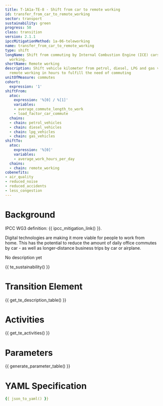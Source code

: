```yaml
---
title: T-1A1a-TE-8 - Shift from car to remote working
id: transfer_from_car_to_remote_working
sector: transport
sustainability: green
progress: 50
class: transition
version: 2.1.1
ipccMitigationMethod: 1a-06-teleworking
name: transfer_from_car_to_remote_working
type: shift
longName: Shift from commuting by Internal Combustion Engine (ICE) cars to remote
  working.
shortName: Remote working
description: Shift vehicle kilometer from petrol, diesel, LPG and gas vehicles to
  remote working in hours to fulfill the need of commuting
unitOfMeasure: commutes
cohort:
  expression: '1'
shiftFrom:
  atoc:
    expression: '%[0] / %[1]'
    variables:
    - average_commute_length_to_work
    - load_factor_car_commute
  chains:
  - chain: petrol_vehicles
  - chain: diesel_vehicles
  - chain: lpg_vehicles
  - chain: gas_vehicles
shiftTo:
  atoc:
    expression: '%[0]'
    variables:
    - average_work_hours_per_day
  chains:
  - chain: remote_working
cobenefits:
- air_quality
- reduced_noise
- reduced_accidents
- less_congestion
---
```

#  Background

IPCC WG3 definition: {{ ipcc_mitigation_link() }}.

Digital technologies are making it more viable for people to work from home. This has the potential to reduce the amount of daily office commutes by car - as well as longer-distance business trips by car or airplane.

No description yet

{{ te_sustainability() }}

# Transition Element

{{ get_te_description_table() }}



# Activities

{{ get_te_activities() }}


# Parameters

{{ generate_parameter_table() }}


# YAML Specification

```yaml
{{ json_to_yaml() }}
```

